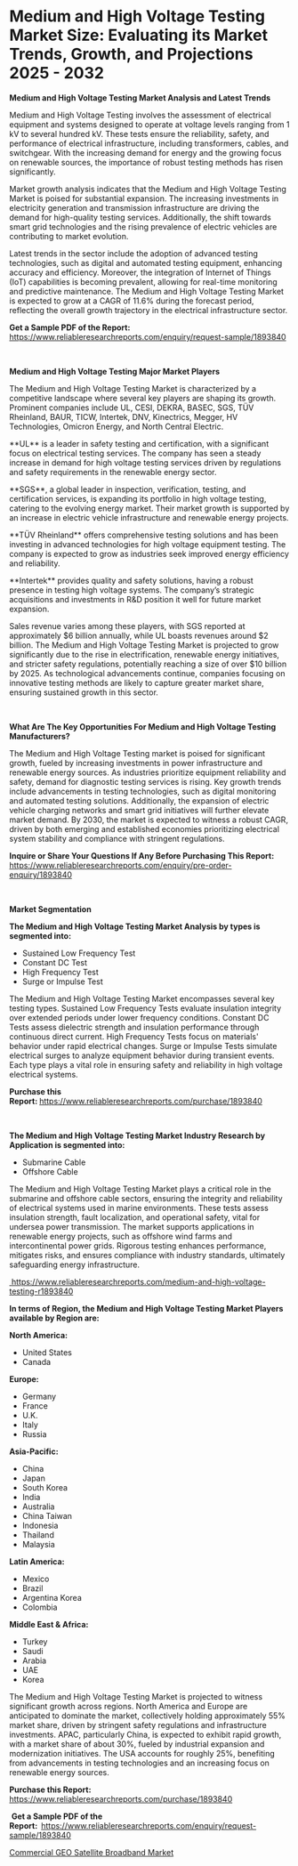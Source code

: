 <p><h1>Medium and High Voltage Testing Market Size: Evaluating its Market Trends, Growth, and Projections 2025 - 2032</h1></p><p><strong>Medium and High Voltage Testing Market Analysis and Latest Trends</strong></p>
<p><p>Medium and High Voltage Testing involves the assessment of electrical equipment and systems designed to operate at voltage levels ranging from 1 kV to several hundred kV. These tests ensure the reliability, safety, and performance of electrical infrastructure, including transformers, cables, and switchgear. With the increasing demand for energy and the growing focus on renewable sources, the importance of robust testing methods has risen significantly.</p><p>Market growth analysis indicates that the Medium and High Voltage Testing Market is poised for substantial expansion. The increasing investments in electricity generation and transmission infrastructure are driving the demand for high-quality testing services. Additionally, the shift towards smart grid technologies and the rising prevalence of electric vehicles are contributing to market evolution.</p><p>Latest trends in the sector include the adoption of advanced testing technologies, such as digital and automated testing equipment, enhancing accuracy and efficiency. Moreover, the integration of Internet of Things (IoT) capabilities is becoming prevalent, allowing for real-time monitoring and predictive maintenance. The Medium and High Voltage Testing Market is expected to grow at a CAGR of 11.6% during the forecast period, reflecting the overall growth trajectory in the electrical infrastructure sector.</p></p>
<p><strong>Get a Sample PDF of the Report:&nbsp;</strong> <a href="https://www.reliableresearchreports.com/enquiry/request-sample/1893840?utm_campaign=2255&utm_medium=2&utm_source=Github&utm_content=ia&utm_term=08042025&utm_id=medium-and-high-voltage-testing">https://www.reliableresearchreports.com/enquiry/request-sample/1893840</a></p>
<p>&nbsp;</p>
<p><strong>Medium and High Voltage Testing Major Market Players</strong></p>
<p><p>The Medium and High Voltage Testing Market is characterized by a competitive landscape where several key players are shaping its growth. Prominent companies include UL, CESI, DEKRA, BASEC, SGS, TÜV Rheinland, BAUR, TICW, Intertek, DNV, Kinectrics, Megger, HV Technologies, Omicron Energy, and North Central Electric. </p><p>**UL** is a leader in safety testing and certification, with a significant focus on electrical testing services. The company has seen a steady increase in demand for high voltage testing services driven by regulations and safety requirements in the renewable energy sector.</p><p>**SGS**, a global leader in inspection, verification, testing, and certification services, is expanding its portfolio in high voltage testing, catering to the evolving energy market. Their market growth is supported by an increase in electric vehicle infrastructure and renewable energy projects.</p><p>**TÜV Rheinland** offers comprehensive testing solutions and has been investing in advanced technologies for high voltage equipment testing. The company is expected to grow as industries seek improved energy efficiency and reliability.</p><p>**Intertek** provides quality and safety solutions, having a robust presence in testing high voltage systems. The company’s strategic acquisitions and investments in R&D position it well for future market expansion.</p><p>Sales revenue varies among these players, with SGS reported at approximately $6 billion annually, while UL boasts revenues around $2 billion. The Medium and High Voltage Testing Market is projected to grow significantly due to the rise in electrification, renewable energy initiatives, and stricter safety regulations, potentially reaching a size of over $10 billion by 2025. As technological advancements continue, companies focusing on innovative testing methods are likely to capture greater market share, ensuring sustained growth in this sector.</p></p>
<p>&nbsp;</p>
<p><strong>What Are The Key Opportunities For Medium and High Voltage Testing Manufacturers?</strong></p>
<p><p>The Medium and High Voltage Testing market is poised for significant growth, fueled by increasing investments in power infrastructure and renewable energy sources. As industries prioritize equipment reliability and safety, demand for diagnostic testing services is rising. Key growth trends include advancements in testing technologies, such as digital monitoring and automated testing solutions. Additionally, the expansion of electric vehicle charging networks and smart grid initiatives will further elevate market demand. By 2030, the market is expected to witness a robust CAGR, driven by both emerging and established economies prioritizing electrical system stability and compliance with stringent regulations.</p></p>
<p><strong>Inquire or Share Your Questions If Any Before Purchasing This Report:</strong> <a href="https://www.reliableresearchreports.com/enquiry/pre-order-enquiry/1893840?utm_campaign=2255&utm_medium=2&utm_source=Github&utm_content=ia&utm_term=08042025&utm_id=medium-and-high-voltage-testing">https://www.reliableresearchreports.com/enquiry/pre-order-enquiry/1893840</a></p>
<p>&nbsp;</p>
<p><strong>Market Segmentation</strong></p>
<p><strong>The Medium and High Voltage Testing Market Analysis by types is segmented into:</strong></p>
<p><ul><li>Sustained Low Frequency Test</li><li>Constant DC Test</li><li>High Frequency Test</li><li>Surge or Impulse Test</li></ul></p>
<p><p>The Medium and High Voltage Testing Market encompasses several key testing types. Sustained Low Frequency Tests evaluate insulation integrity over extended periods under lower frequency conditions. Constant DC Tests assess dielectric strength and insulation performance through continuous direct current. High Frequency Tests focus on materials' behavior under rapid electrical changes. Surge or Impulse Tests simulate electrical surges to analyze equipment behavior during transient events. Each type plays a vital role in ensuring safety and reliability in high voltage electrical systems.</p></p>
<p><strong>Purchase this Report:&nbsp;</strong><a href="https://www.reliableresearchreports.com/purchase/1893840?utm_campaign=2255&utm_medium=2&utm_source=Github&utm_content=ia&utm_term=08042025&utm_id=medium-and-high-voltage-testing">https://www.reliableresearchreports.com/purchase/1893840</a></p>
<p>&nbsp;</p>
<p><strong>The Medium and High Voltage Testing Market Industry Research by Application is segmented into:</strong></p>
<p><ul><li>Submarine Cable</li><li>Offshore Cable</li></ul></p>
<p><p>The Medium and High Voltage Testing Market plays a critical role in the submarine and offshore cable sectors, ensuring the integrity and reliability of electrical systems used in marine environments. These tests assess insulation strength, fault localization, and operational safety, vital for undersea power transmission. The market supports applications in renewable energy projects, such as offshore wind farms and intercontinental power grids. Rigorous testing enhances performance, mitigates risks, and ensures compliance with industry standards, ultimately safeguarding energy infrastructure.</p></p>
<p><a href="https://www.reliableresearchreports.com/medium-and-high-voltage-testing-r1893840?utm_campaign=2255&utm_medium=2&utm_source=Github&utm_content=ia&utm_term=08042025&utm_id=medium-and-high-voltage-testing">&nbsp;https://www.reliableresearchreports.com/medium-and-high-voltage-testing-r1893840</a></p>
<p><strong>In terms of Region, the Medium and High Voltage Testing Market Players available by Region are:</strong></p>
<p>
    <p> <strong> North America: </strong>
        <ul>
            <li>United States</li>
            <li>Canada</li>
        </ul>
        </p> 
    <p> <strong> Europe: </strong>
        <ul>
            <li>Germany</li>
            <li>France</li>
            <li>U.K.</li>
            <li>Italy</li>
            <li>Russia</li>
        </ul>
        </p> 
    <p> <strong> Asia-Pacific: </strong>
        <ul>
            <li>China</li>
            <li>Japan</li>
            <li>South Korea</li>
            <li>India</li>
            <li>Australia</li>
            <li>China Taiwan</li>
            <li>Indonesia</li>
            <li>Thailand</li>
            <li>Malaysia</li>
        </ul>
        </p> 
    <p> <strong> Latin America: </strong>
        <ul>
            <li>Mexico</li>
            <li>Brazil</li>
            <li>Argentina Korea</li>
            <li>Colombia</li>
        </ul>
        </p> 
    <p> <strong> Middle East & Africa: </strong>
        <ul>
            <li>Turkey</li>
            <li>Saudi</li>
            <li>Arabia</li>
            <li>UAE</li>
            <li>Korea</li>
        </ul>
    </p>
    </p>
<p><p>The Medium and High Voltage Testing Market is projected to witness significant growth across regions. North America and Europe are anticipated to dominate the market, collectively holding approximately 55% market share, driven by stringent safety regulations and infrastructure investments. APAC, particularly China, is expected to exhibit rapid growth, with a market share of about 30%, fueled by industrial expansion and modernization initiatives. The USA accounts for roughly 25%, benefiting from advancements in testing technologies and an increasing focus on renewable energy sources.</p></p>
<p><strong>Purchase this Report: </strong><a href="https://www.reliableresearchreports.com/purchase/1893840?utm_campaign=2255&utm_medium=2&utm_source=Github&utm_content=ia&utm_term=08042025&utm_id=medium-and-high-voltage-testing">https://www.reliableresearchreports.com/purchase/1893840</a></p>
<p>&nbsp;<strong>Get a Sample PDF of the Report:&nbsp;&nbsp;</strong><a href="https://www.reliableresearchreports.com/enquiry/request-sample/1893840?utm_campaign=2255&utm_medium=2&utm_source=Github&utm_content=ia&utm_term=08042025&utm_id=medium-and-high-voltage-testing">https://www.reliableresearchreports.com/enquiry/request-sample/1893840</a></p>
<p><strong></strong></p>
<p><p><a href="https://github.com/sca704osol/Market-Research-Report-List-1/blob/main/commercial-geo-satellite-broadband-market.md?utm_campaign=2255&utm_medium=2&utm_source=Github&utm_content=ia&utm_term=08042025&utm_id=medium-and-high-voltage-testing">Commercial GEO Satellite Broadband Market</a></p></p>